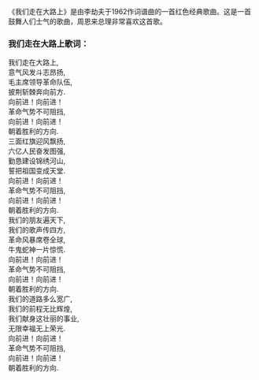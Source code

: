 

《我们走在大路上》是由李劫夫于1962作词谱曲的一首红色经典歌曲。这是一首鼓舞人们士气的歌曲，周恩来总理非常喜欢这首歌。

### 我们走在大路上歌词：

我们走在大路上,  
意气风发斗志昂扬,  
毛主席领导革命队伍,  
披荆斩棘奔向前方.  
向前进！向前进！  
革命气势不可阻挡,  
向前进！向前进！  
朝着胜利的方向.  
三面红旗迎风飘扬,  
六亿人民奋发图强,  
勤恳建设锦绣河山,  
誓把祖国变成天堂.  
向前进！向前进！  
革命气势不可阻挡,  
向前进！向前进！  
朝着胜利的方向.  
我们的朋友遍天下,  
我们的歌声传四方,  
革命风暴席卷全球,  
牛鬼蛇神一片惊慌.  
向前进！向前进！  
革命气势不可阻挡,  
向前进！向前进！  
朝着胜利的方向.  
我们的道路多么宽广,  
我们的前程无比辉煌,  
我们献身这壮丽的事业,  
无限幸福无上荣光.  
向前进！向前进！  
革命气势不可阻挡,  
向前进！向前进！  
朝着胜利的方向.

